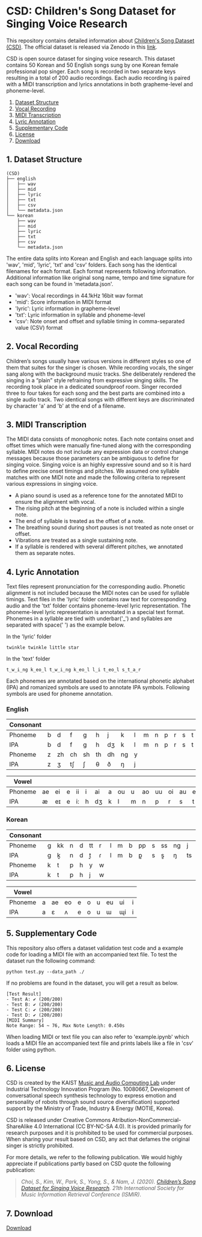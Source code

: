 # CSD: Children's Song Dataset for Singing Voice Research
This repository contains detailed information about [Children's Song Dataset (CSD)](https://program.ismir2020.net/static/lbd/ISMIR2020-LBD-435-abstract.pdf). The official dataset is released via Zenodo in this [link](https://zenodo.org/record/4785016#.YLYW6P0QtTa).

CSD is open source dataset for singing voice research. This dataset contains 50 Korean and 50 English songs sung by one Korean female professional pop singer. Each song is recorded in two separate keys resulting in a total of 200 audio recordings. Each audio recording is paired with a MIDI transcription and lyrics annotations in both grapheme-level and phoneme-level.

1. [Dataset Structure](#dataset_structure)
2. [Vocal Recording](#vocal_recording)
3. [MIDI Transcription](#midi_transcription)
4. [Lyric Annotation](#lyric_annotation)
5. [Supplementary Code](#supplementary_code)
6. [License](#license)
7. [Download](#download)


## 1. Dataset Structure <a name="dataset_structure"></a>
```
(CSD)
├── english
│   ├── wav
│   ├── mid
│   ├── lyric
│   ├── txt
│   ├── csv
│   └── metadata.json
└── korean
    ├── wav
    ├── mid
    ├── lyric
    ├── txt
    ├── csv
    └── metadata.json
```

The entire data splits into Korean and English and each language splits into 'wav', 'mid', 'lyric', 'txt' and 'csv' folders. Each song has the identical filenames for each format. Each format represents following information. Additional information like original song name, tempo and time signature for each song can be found in 'metadata.json'.

- 'wav': Vocal recordings in 44.1kHz 16bit wav format
- 'mid': Score information in MIDI format
- 'lyric': Lyric information in grapheme-level
- 'txt': Lyric information in syllable and phoneme-level
- 'csv': Note onset and offset and syllable timing in comma-separated value (CSV) format

## 2. Vocal Recording <a name="vocal_recording"></a>
Children’s songs usually have various versions in different styles so one of them that suites for the singer is chosen. While recording vocals, the singer sang along with the background music tracks. She deliberately rendered the singing in a “plain” style refraining from expressive singing skills. The recording took place in a dedicated soundproof room. Singer recorded three to four takes for each song and the best parts are combined into a single audio track. Two identical songs with different keys are discriminated by character 'a' and 'b' at the end of a filename.

## 3. MIDI Transcription <a name="midi_transcription"></a>
The MIDI data consists of monophonic notes. Each note contains onset and offset times which were manually fine-tuned along with the corresponding syllable. MIDI notes do not include any expression data or control change messages because those parameters can be ambiguous to define for singing voice. Singing voice is an highly expressive sound and so it is hard to define precise onset timings and pitches. We assumed one syllable matches with one MIDI note and made the following criteria to represent various expressions in singing voice.

- A piano sound is used as a reference tone for the annotated MIDI to ensure the alignment with vocal.
- The rising pitch at the beginning of a note is included within a single note.
- The end of syllable is treated as the offset of a note.
- The breathing sound during short pauses is not treated as note onset or offset.
- Vibrations are treated as a single sustaining note.
- If a syllable is rendered with several different pitches, we annotated them as separate notes.

## 4. Lyric Annotation <a name="lyric_annotation"></a>
Text files represent pronunciation for the corresponding audio. Phonetic alignment is not included because the MIDI notes can be used for syllable timings. Text files in the 'lyric' folder contains raw text for corresponding audio and the 'txt' folder contains phoneme-level lyric representation. The phoneme-level lyric representation is annotated in a special text format. Phonemes in a syllable are tied with underbar('_') and syllables are separated with space(' ') as the example below.

In the 'lyric' folder
```
twinkle twinkle little star
```

In the 'text' folder
```
t_w_i_ng k_eo_l t_w_i_ng k_eo_l l_i t_eo_l s_t_a_r
```

Each phonemes are annotated based on the international phonetic alphabet (IPA) and romanized symbols are used to annotate IPA symbols. Following symbols are used for phoneme annotation.

### English
|Consonant  |  |  |  |  |  |  |  |  |  |  |  |  |  |  |  |  |
|-----------|--|--|--|--|--|--|--|--|--|--|--|--|--|--|--|--|
| Phoneme   |b |d |f |g |h |j |k |l |m |n |p |r |s |t |v |w |
| IPA       |b |d |f |g |h |dʒ|k |l |m |n |p |r |s |t |v |w |
| Phoneme   |z |zh|ch|sh|th|dh|ng|y |  |  |  |  |  |  |  |  |
| IPA       |z |ʒ |tʃ|ʃ |θ |ð |ŋ |j |  |  |  |  |  |  |  |  |


| Vowel     |  |  |  |  |  |  |  |  |  |  |  |  |  |  |  |  |
|-----------|--|--|--|--|--|--|--|--|--|--|--|--|--|--|--|--|
| Phoneme   |ae|ei|e |ii|i |ai|a |ou|u |ao|uu|oi|au|eo|er|oo|
| IPA       |æ |eɪ|e |i:|h |dʒ|k |l |m |n |p |r |s |t |v |w |

### Korean
| Consonant |  |  |  |  |  |  |  |  |  |  |  |  |  |  |  |   |
|-----------|--|--|--|--|--|--|--|--|--|--|--|--|--|--|--|---|
| Phoneme   |g |kk|n |d |tt|r |l |m |b |pp|s |ss|ng|j |jj|ch |
| IPA       |g |k͈ |n |d |t͈ |ɾ |l |m |b |p͈ |s |s͈ |ŋ |ts|ts͈|tsʰ|
| Phoneme   |k |t |p |h |y |w |  |  |  |  |  |  |  |  |  |   |
| IPA       |k |t |p |h |j |w |  |  |  |  |  |  |  |  |  |   |


| Vowel     |  |  |  |  |  |  |  |  |  |
|-----------|--|--|--|--|--|--|--|--|--|
| Phoneme   |a |ae|eo|e |o |u |eu|ui|i |
| IPA       |a |ɛ |ʌ |e |o |u |ɯ |ɰi|i |


## 5. Supplementary Code <a name="supplementary_code"></a>
This repository also offers a dataset validation test code and a example code for loading a MIDI file with an accompanied text file. To test the dataset run the following command:
```
python test.py --data_path ./
```

If no problems are found in the dataset, you will get a result as below.
```
[Test Result]
- Test A: ✔ (200/200)
- Test B: ✔ (200/200)
- Test C: ✔ (200/200)
- Test D: ✔ (200/200)
[MIDI Summary]
Note Range: 54 ~ 76, Max Note Length: 0.450s
```
When loading MIDI or text file you can also refer to 'example.ipynb' which loads a MIDI file an accompanied text file and prints labels like a file in 'csv' folder using python.


## 6. License <a name="license"></a>
CSD is created by the KAIST [Music and Audio Computing Lab](https://mac.kaist.ac.kr/) under Industrial Technology Innovation Program (No. 10080667, Development of conversational speech synthesis technology to express emotion and personality of robots through sound source diversification) supported support by the Ministry of Trade, Industry & Energy (MOTIE, Korea).

CSD is released under Creative Commons Atribution-NonCommercial-ShareAlike 4.0 International (CC BY-NC-SA 4.0). It is provided primarily for research purposes and it is prohibited to be used for commercial purposes. When sharing your result based on CSD, any act that defames the original singer is strictly prohibited.

For more details, we refer to the following publication. We would highly appreciate if publications partly based on CSD quote the following publication:

> *Choi, S., Kim, W., Park, S., Yong, S., & Nam, J. (2020). [Children’s Song Dataset for Singing Voice Research](https://program.ismir2020.net/static/lbd/ISMIR2020-LBD-435-abstract.pdf). 21th International Society for Music Information Retrieval Conference (ISMIR)*.

## 7. Download <a name="download"></a>
[Download](https://zenodo.org/record/4785016#.YLYW6P0QtTa)